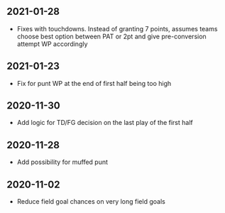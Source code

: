 ## 2021-01-28

* Fixes with touchdowns. Instead of granting 7 points, assumes teams choose best option
between PAT or 2pt and give pre-conversion attempt WP accordingly

## 2021-01-23

* Fix for punt WP at the end of first half being too high

## 2020-11-30

* Add logic for TD/FG decision on the last play of the first half

## 2020-11-28 

* Add possibility for muffed punt

## 2020-11-02

* Reduce field goal chances on very long field goals